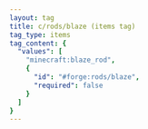 ```yaml
---
layout: tag
title: c/rods/blaze (items tag)
tag_type: items
tag_content: {
  "values": [
    "minecraft:blaze_rod",
    {
      "id": "#forge:rods/blaze",
      "required": false
    }
  ]
}
---
```

